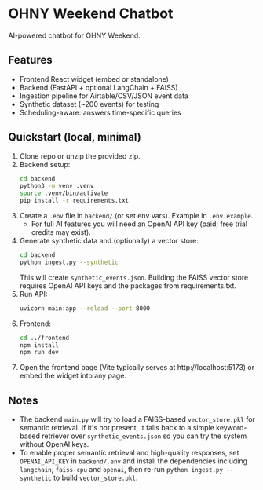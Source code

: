# OHNY Weekend Chatbot

AI-powered chatbot for OHNY Weekend.

## Features
- Frontend React widget (embed or standalone)
- Backend (FastAPI + optional LangChain + FAISS)
- Ingestion pipeline for Airtable/CSV/JSON event data
- Synthetic dataset (~200 events) for testing
- Scheduling-aware: answers time-specific queries

## Quickstart (local, minimal)
1. Clone repo or unzip the provided zip.
2. Backend setup:
   ```bash
   cd backend
   python3 -m venv .venv
   source .venv/bin/activate
   pip install -r requirements.txt
   ```
3. Create a `.env` file in `backend/` (or set env vars). Example in `.env.example`.
   - For full AI features you will need an OpenAI API key (paid; free trial credits may exist).
4. Generate synthetic data and (optionally) a vector store:
   ```bash
   cd backend
   python ingest.py --synthetic
   ```
   This will create `synthetic_events.json`. Building the FAISS vector store requires OpenAI API keys and the packages from requirements.txt.
5. Run API:
   ```bash
   uvicorn main:app --reload --port 8000
   ```
6. Frontend:
   ```bash
   cd ../frontend
   npm install
   npm run dev
   ```
7. Open the frontend page (Vite typically serves at http://localhost:5173) or embed the widget into any page.

## Notes
- The backend `main.py` will try to load a FAISS-based `vector_store.pkl` for semantic retrieval. If it's not present, it falls back to a simple keyword-based retriever over `synthetic_events.json` so you can try the system without OpenAI keys.
- To enable proper semantic retrieval and high-quality responses, set `OPENAI_API_KEY` in `backend/.env` and install the dependencies including `langchain`, `faiss-cpu` and `openai`, then re-run `python ingest.py --synthetic` to build `vector_store.pkl`.
